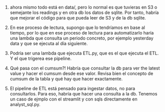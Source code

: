 1. ahora mismo todo está en data/, pero lo normal es que tuvieras en S3 o semejante los readings y en otra db los datos de sqlite. Por tanto, habría que mejorar el código para que pueda leer de S3 y de la db sqlite.

2. En ese proceso de lectura, supongo que lo tendríamos en base al tiempo, por lo que en ese proceso de lectura para automatizarlo haría una lambda que consulta un periodo concreto, por ejemplo yesterday data y que se ejecuta al día siguiente.

3. Podría ser una lambda que ejecuta ETL.py, que es el que ejecuta el ETL. Y el que trigerea ese pipeline.

4. Qué pasa con el cumsum?! Habría que consultar la db para ver the latest value y hacer el cumsum desde ese valor. Revisa bien el concepto de cumsum de la tabla y qué hay que hacer exactamente.

5. El pipeline de ETL está pensado para ingestar datos, no para consultarlos. Para eso, habría que hacer una consulta a la db. Tenemos un caso de ejmplo con el streamlit y con sqls directamente en analyst_sql.py.
